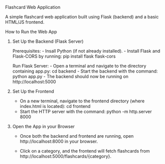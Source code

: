 Flashcard Web Application

A simple flashcard web application built using Flask (backend) and a basic HTML/JS frontend.

How to Run the Web App

1. Set Up the Backend (Flask Server)

    Prerequisites:
        - Insall Python (if not already installed).
        - Install Flask and Flask-CORS by running: pip install flask flask-cors

    Run Flask Server:
        - Open a terminal and navigate to the directory containing app.py: cd backend
        - Start the backend with the command: python app.py
        - The backend should now be running on http://localhost:5000

2. Set Up the Frontend
    
    - On a new terminal, navigate to the frontend directory (where index.html is located): cd frontend
    - Start the HTTP server with the command: python -m http.server 8000

3. Open the App in your Browser
    
    - Once both the backend and frontend are running, open http://localhost:8000 in your browser.

    - Click on a category, and the frontend will fetch flashcards from http://localhost:5000/flashcards/{category}.
